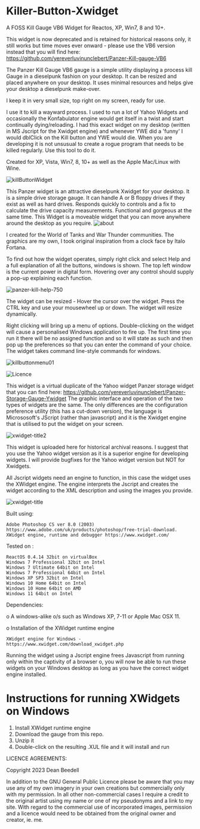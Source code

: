# Killer-Button-Xwidget

A FOSS Kill Gauge VB6 Widget for Reactos, XP, Win7, 8 and 10+.

This widget is now deprecated and is retained for historical reasons only, it still works but time moves ever onward - please use the VB6 version instead that you will find here: https://github.com/yereverluvinunclebert/Panzer-Kill-gauge-VB6

The Panzer Kill Gauge VB6 gauge is a simple utility displaying a process kill Gauge in a dieselpunk fashion on your desktop. It can be resized and placed anywhere on your desktop. It uses minimal resources and helps give your desktop a dieselpunk make-over.

I keep it in very small size, top right on my screen, ready for use.

I use it to kill a wayward process. I used to run a lot of Yahoo Widgets and occasionally the Konfabulator engine would get itself in a twist and start continually dying/reloading. I had this exact widget on my desktop (written in MS Jscript for the Xwidget engine) and whenever YWE did a 'funny' I would dblClick on the Kill button and YWE would die. When you are developing it is not unsusual to create a rogue program that needs to be killed regularly. Use this tool to do it. 

Created for XP, Vista, Win7, 8, 10+ as well as the Apple Mac/Linux with Wine.

![killButtonWidget](https://github.com/yereverluvinunclebert/Panzer-Kill-gauge-VB6/assets/2788342/a2110157-3ff9-4d7e-a0e5-fc7b079e4647)

This Panzer widget is an attractive dieselpunk Xwidget for your desktop. It is a simple drive storage gauge. It can handle A or B floppy drives if they exist as well as hard drives. Responds quickly to controls and a fix to calculate the drive capacity measurements. Functional and gorgeous at the same time. This Widget is a moveable widget that you can move anywhere around the desktop as you require.
![about](https://github.com/yereverluvinunclebert/Panzer-Kill-gauge-VB6/assets/2788342/a91e4fe4-ee6f-4f3a-8b75-9584b60012b0)

I created for the World of Tanks and War Thunder communities. The graphics are my own, I took original inspiration from a clock face by Italo Fortana.

To find out how the widget operates, simply right click and select Help and a full explanation of all the buttons, windows is shown. The top left window is the current power in digital form. Hovering over any control should supply a pop-up explaining each function.


![panzer-kill-help-750](https://github.com/yereverluvinunclebert/Panzer-Kill-gauge-VB6/assets/2788342/11505f09-61ff-48c9-9627-ed10fa7975ef)

The widget can be resized - Hover the cursor over the widget. Press the CTRL key and use your mousewheel up or down. The widget will resize dynamically.

Right clicking will bring up a menu of options. Double-clicking on the widget will cause a personalised Windows application to fire up. The first time you run it there will be no assigned function and so it will state as such and then pop up the preferences so that you can enter the command of your choice. The widget takes command line-style commands for windows.


![killbuttonmenu01](https://github.com/yereverluvinunclebert/Panzer-Kill-gauge-VB6/assets/2788342/48db2772-feef-4789-a3db-0b217042fcd3)

![Licence](https://github.com/yereverluvinunclebert/Panzer-Kill-gauge-VB6/assets/2788342/db31cc9d-8fa7-457e-9e76-529b0371432c)

This widget is a virtual duplicate of the Yahoo widget Panzer storage widget that 
you can find here: https://github.com/yereverluvinunclebert/Panzer-Storage-Gauge-Ywidget
The graphic interface and operation of the two types of widgets are the same. The 
only differences are the configuration preference utility (this has a cut-down 
version), the language is Micrososoft's JScript (rather than javascript) and it is the Xwidget engine that is utilised to put the widget on your screen.

![xwidget-title2](https://github.com/yereverluvinunclebert/Panzer-Tank-Drive-Gauge-Xwidget/assets/2788342/aa3bf4ad-1cd3-456d-baf3-db624ed74c79)

This widget is uploaded here for historical archival reasons. I suggest that you 
use the Yahoo widget version as it is a superior engine for developing widgets. 
I will provide bugfixes for the Yahoo widget version but NOT for Xwidgets.

All Jscript widgets need an engine to function, in this case the widget uses 
the XWidget engine. The engine interprets the Jscript and creates the widget 
according to the XML description and using the images you provide. 

![xwidget-title](https://github.com/yereverluvinunclebert/Panzer-Tank-Battery-Gauge-Xwidget/assets/2788342/f9eec60b-1cd2-4f75-ac64-45d60a8c5c6d)

Built using: 

	Adobe Photoshop CS ver 8.0 (2003)  https://www.adobe.com/uk/products/photoshop/free-trial-download.   
	XWidget engine, runtime and debugger https://www.xwidget.com/   

Tested on :

	ReactOS 0.4.14 32bit on virtualBox    
	Windows 7 Professional 32bit on Intel    
	Windows 7 Ultimate 64bit on Intel    
	Windows 7 Professional 64bit on Intel    
	Windows XP SP3 32bit on Intel    
	Windows 10 Home 64bit on Intel    
	Windows 10 Home 64bit on AMD    
	Windows 11 64bit on Intel  
	
Dependencies:

o A windows-alike o/s such as Windows XP, 7-11 or Apple Mac OSX 11.    	

o Installation of the XWidget runtime engine  

	XWidget engine for Windows - https://www.xwidget.com/download_xwidget.php

Running the widget using a Jscript engine frees Javascript from running only 
within the captivity of a browser o, you will now be able to run these widgets on 
your Windows desktop as long as you have the correct widget engine installed.



Instructions for running XWidgets on Windows
=================================================

1. Install XWidget runtime engine
2. Download the gauge from this repo.
3. Unzip it
4. Double-click on the resulting .XUL file and it will install and run



LICENCE AGREEMENTS:

Copyright 2023 Dean Beedell

In addition to the GNU General Public Licence please be aware that you may use
any of my own imagery in your own creations but commercially only with my
permission. In all other non-commercial cases I require a credit to the
original artist using my name or one of my pseudonyms and a link to my site.
With regard to the commercial use of incorporated images, permission and a
licence would need to be obtained from the original owner and creator, ie. me.

